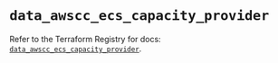 # `data_awscc_ecs_capacity_provider`

Refer to the Terraform Registry for docs: [`data_awscc_ecs_capacity_provider`](https://registry.terraform.io/providers/hashicorp/awscc/0.70.0/docs/data-sources/ecs_capacity_provider).
